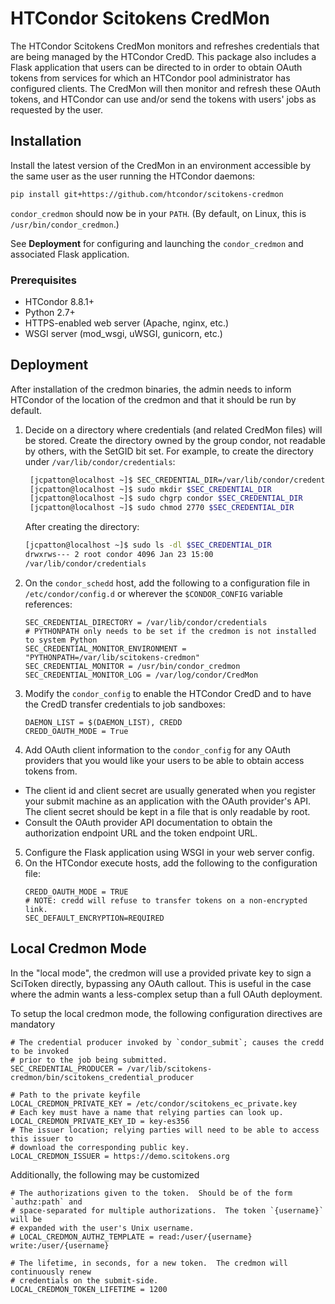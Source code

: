 # HTCondor Scitokens CredMon

The HTCondor Scitokens CredMon monitors and refreshes credentials
that are being managed by the HTCondor CredD. This package also
includes a Flask application that users can be directed to in order to
obtain OAuth tokens from services for which an HTCondor pool
administrator has configured clients. The CredMon will then monitor
and refresh these OAuth tokens, and HTCondor can use and/or send the
tokens with users' jobs as requested by the user.

## Installation

Install the latest version of the CredMon in an environment accessible
by the same user as the user running the HTCondor daemons:
```sh
pip install git+https://github.com/htcondor/scitokens-credmon
```

`condor_credmon` should now be in your `PATH`. (By default, on Linux,
this is `/usr/bin/condor_credmon`.)

See **Deployment** for configuring and launching the `condor_credmon`
and associated Flask application.

### Prerequisites

* HTCondor 8.8.1+
* Python 2.7+
* HTTPS-enabled web server (Apache, nginx, etc.)
* WSGI server (mod_wsgi, uWSGI, gunicorn, etc.)

## Deployment

After installation of the credmon binaries, the admin needs to inform HTCondor of
the location of the credmon and that it should be run by default.

1. Decide on a directory where credentials (and related CredMon files)
will be stored. Create the directory owned by the group condor, not
readable by others, with the SetGID bit set. For example, to create
the directory under `/var/lib/condor/credentials`:
    ```sh
     [jcpatton@localhost ~]$ SEC_CREDENTIAL_DIR=/var/lib/condor/credentials
     [jcpatton@localhost ~]$ sudo mkdir $SEC_CREDENTIAL_DIR
     [jcpatton@localhost ~]$ sudo chgrp condor $SEC_CREDENTIAL_DIR
     [jcpatton@localhost ~]$ sudo chmod 2770 $SEC_CREDENTIAL_DIR
    ```
    After creating the directory:
    ```sh
    [jcpatton@localhost ~]$ sudo ls -dl $SEC_CREDENTIAL_DIR
    drwxrws--- 2 root condor 4096 Jan 23 15:00
    /var/lib/condor/credentials
    ```
2. On the `condor_schedd` host, add the following
to a configuration file in `/etc/condor/config.d` or wherever the `$CONDOR_CONFIG` variable
references:
	```
	SEC_CREDENTIAL_DIRECTORY = /var/lib/condor/credentials
    # PYTHONPATH only needs to be set if the credmon is not installed to system Python
    SEC_CREDENTIAL_MONITOR_ENVIRONMENT = "PYTHONPATH=/var/lib/scitokens-credmon"
    SEC_CREDENTIAL_MONITOR = /usr/bin/condor_credmon
    SEC_CREDENTIAL_MONITOR_LOG = /var/log/condor/CredMon
    ```
3. Modify the `condor_config` to enable the HTCondor CredD and to have
the CredD transfer credentials to job sandboxes:
    ```
    DAEMON_LIST = $(DAEMON_LIST), CREDD
    CREDD_OAUTH_MODE = True
    ```
4. Add OAuth client information to the `condor_config` for any OAuth
providers that you would like your users to be able to obtain
access tokens from.
  * The client id and client secret are usually generated when you
  register your submit machine as an application with the
  OAuth provider's API. The client secret should be kept in a file
  that is only readable by root.
  * Consult the OAuth provider API documentation to obtain the
  authorization endpoint URL and the token endpoint URL.
5. Configure the Flask application using WSGI in your web server
config.
6. On the HTCondor execute hosts, add the following to the configuration file:
    ```
    CREDD_OAUTH_MODE = TRUE
    # NOTE: credd will refuse to transfer tokens on a non-encrypted link.
    SEC_DEFAULT_ENCRYPTION=REQUIRED
    ```

Local Credmon Mode
------------------

In the "local mode", the credmon will use a provided private key to sign a SciToken
directly, bypassing any OAuth callout.  This is useful in the case where the admin
wants a less-complex setup than a full OAuth deployment.

To setup the local credmon mode, the following configuration directives are mandatory
```
# The credential producer invoked by `condor_submit`; causes the credd to be invoked
# prior to the job being submitted.
SEC_CREDENTIAL_PRODUCER = /var/lib/scitokens-credmon/bin/scitokens_credential_producer

# Path to the private keyfile
LOCAL_CREDMON_PRIVATE_KEY = /etc/condor/scitokens_ec_private.key
# Each key must have a name that relying parties can look up.
LOCAL_CREDMON_PRIVATE_KEY_ID = key-es356
# The issuer location; relying parties will need to be able to access this issuer to
# download the corresponding public key.
LOCAL_CREDMON_ISSUER = https://demo.scitokens.org
```

Additionally, the following may be customized
```
# The authorizations given to the token.  Should be of the form `authz:path` and
# space-separated for multiple authorizations.  The token `{username}` will be
# expanded with the user's Unix username.
# LOCAL_CREDMON_AUTHZ_TEMPLATE = read:/user/{username} write:/user/{username}

# The lifetime, in seconds, for a new token.  The credmon will continuously renew
# credentials on the submit-side.
LOCAL_CREDMON_TOKEN_LIFETIME = 1200
```
